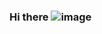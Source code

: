 ### Hi there ![image](https://github.com/hawk0120/hawk0120/assets/35853045/2377eb67-4f44-4738-9702-783677f13007)

